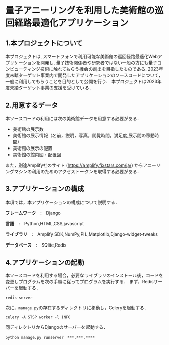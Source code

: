 # 量子アニーリングを利用した美術館の巡回経路最適化アプリケーション
## 1.本プロジェクトについて
本プロジェクトは, スマートフォンで利用可能な美術館の巡回経路最適化Webアプリケーションを開発し, 量子技術関係者や研究者ではない一般の方にも量子コンピューティング技術に触れてもらう機会の創出を目指したものである.
2023年度未踏ターゲット事業内で開発したアプリケーションのソースコードについて，一般に利用してもらうことを目的として公開を行う．
本プロジェクトは2023年度未踏ターゲット事業の支援を受けている．

## 2.用意するデータ
本ソースコードの利用には次の美術館データを用意する必要がある．
* 美術館の展示数
* 美術館の展示情報（名前，説明，写真，閲覧時間，満足度,展示間の移動時間）
* 美術館の展示の配置
* 美術館の館内図・配置図

また，別途Amplify社のサイト (https://amplify.fixstars.com/ja/) からアニーリングマシンの利用のためのアクセストークンを取得する必要がある．

## 3.アプリケーションの構成
本項では，本アプリケーションの構成について説明する．

**フレームワーク**　:　Django

**言語**　:　Python,HTML,CSS,javascript

**ライブラリ**　:　Amplify SDK,NumPy,PIL,Matplotlib,Django-widget-tweaks

**データベース**　:　SQlite,Redis

## 4.アプリケーションの起動
本ソースコードを利用する場合，必要なライブラリのインストール後，コードを変更しプログラムを次の手順に従ってプログラムを実行する．
まず，Redisサーバーを起動する．
```
redis-server
```
次に，`manage.py`の存在するディレクトリに移動し，Celeryを起動する．
```
celery -A STSP worker -l INFO 
```
同ディレクトリからDjangoのサーバーを起動する．
```
python manage.py runserver　***.***.****
```


